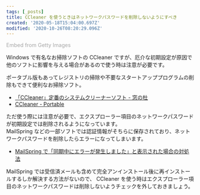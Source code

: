 ```yaml
---
tags: [_posts]
title: CCleaner を使うときはネットワークパスワードを削除しないようにすべき
created: '2020-05-18T15:04:00.697Z'
modified: '2020-10-26T08:20:29.096Z'
---
```


<a id='HXgCUYlQTRtsMdkhhHh0jQ' class='gie-single' href='http://www.gettyimages.co.jp/detail/71447925' target='_blank' style='color:#a7a7a7;text-decoration:none;font-weight:normal !important;border:none;display:inline-block;'>Embed from Getty Images</a><script>window.gie=window.gie||function(c){(gie.q=gie.q||[]).push(c)};gie(function(){gie.widgets.load({id:'HXgCUYlQTRtsMdkhhHh0jQ',sig:'G3IZjMJNTtezYNHg1bW-7j-BpKrrQWQNH8lSJ_LJxog=',w:'506px',h:'339px',items:'71447925',caption: false ,tld:'co.jp',is360: false })});</script><script src='//embed-cdn.gettyimages.com/widgets.js' charset='utf-8' async></script>

Windows で有名なお掃除ソフトの CCleaner ですが、厄介な初期設定が原因で他のソフトに影響を与える場合があるので使う時は注意が必要です。

<!--more-->

ポータブル版もあってレジストリの掃除や不要なスタートアッププログラムの削除もできて便利なお掃除ソフト。

- [「CCleaner」定番のシステムクリーナーソフト \- 窓の杜](https://forest.watch.impress.co.jp/library/software/ccleaner/)
- [CCleaner \- Portable](https://www.ccleaner.com/ccleaner/builds)

ただ使う際には注意が必要で、エクスプローラー項目のネットワークパスワードが初期設定では削除されるようになっています。<br>
MailSpring などの一部ソフトでは認証情報がそちらに保存されており、ネットワークパスワードを削除したらエラーになってしまいます。

- [MailSpring で「同期中にエラーが発生しました」と表示された場合の対処法](https://ina6ra.github.io/blog/184931639.html)

MailSpring では受信済メールも含めて完全アンインストール後に再インストールするしか解決する方法がないので、
CCleaner を使う時はエクスプローラー項目のネットワークパスワードは削除しないようチェックを外しておきましょう。

